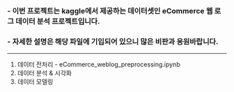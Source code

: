 ### - 이번 프로젝트는 kaggle에서 제공하는 데이터셋인 eCommerce 웹 로그 데이터 분석 프로젝트입니다.
### - 자세한 설명은 해당 파일에 기입되어 있으니 많은 비판과 응원바랍니다.

---

1. 데이터 전처리 - eCommerce_weblog_preprocessing.ipynb
2. 데이터 분석 & 시각화
3. 데이터 모델링
